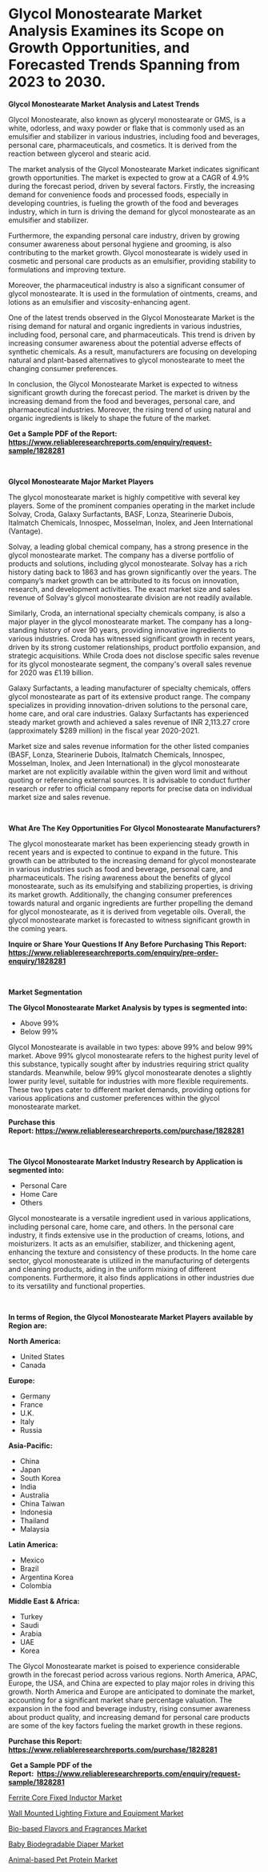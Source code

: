 <p><h1>Glycol Monostearate Market Analysis Examines its Scope on Growth Opportunities, and Forecasted Trends Spanning from 2023 to 2030.</h1></p><p><strong>Glycol Monostearate Market Analysis and Latest Trends</strong></p>
<p><p>Glycol Monostearate, also known as glyceryl monostearate or GMS, is a white, odorless, and waxy powder or flake that is commonly used as an emulsifier and stabilizer in various industries, including food and beverages, personal care, pharmaceuticals, and cosmetics. It is derived from the reaction between glycerol and stearic acid.</p><p>The market analysis of the Glycol Monostearate Market indicates significant growth opportunities. The market is expected to grow at a CAGR of 4.9% during the forecast period, driven by several factors. Firstly, the increasing demand for convenience foods and processed foods, especially in developing countries, is fueling the growth of the food and beverages industry, which in turn is driving the demand for glycol monostearate as an emulsifier and stabilizer.</p><p>Furthermore, the expanding personal care industry, driven by growing consumer awareness about personal hygiene and grooming, is also contributing to the market growth. Glycol monostearate is widely used in cosmetic and personal care products as an emulsifier, providing stability to formulations and improving texture.</p><p>Moreover, the pharmaceutical industry is also a significant consumer of glycol monostearate. It is used in the formulation of ointments, creams, and lotions as an emulsifier and viscosity-enhancing agent.</p><p>One of the latest trends observed in the Glycol Monostearate Market is the rising demand for natural and organic ingredients in various industries, including food, personal care, and pharmaceuticals. This trend is driven by increasing consumer awareness about the potential adverse effects of synthetic chemicals. As a result, manufacturers are focusing on developing natural and plant-based alternatives to glycol monostearate to meet the changing consumer preferences.</p><p>In conclusion, the Glycol Monostearate Market is expected to witness significant growth during the forecast period. The market is driven by the increasing demand from the food and beverages, personal care, and pharmaceutical industries. Moreover, the rising trend of using natural and organic ingredients is likely to shape the future of the market.</p></p>
<p><strong>Get a Sample PDF of the Report:&nbsp; <a href="https://www.reliableresearchreports.com/enquiry/request-sample/1828281">https://www.reliableresearchreports.com/enquiry/request-sample/1828281</a></strong></p>
<p>&nbsp;</p>
<p><strong>Glycol Monostearate Major Market Players</strong></p>
<p><p>The glycol monostearate market is highly competitive with several key players. Some of the prominent companies operating in the market include Solvay, Croda, Galaxy Surfactants, BASF, Lonza, Stearinerie Dubois, Italmatch Chemicals, Innospec, Mosselman, Inolex, and Jeen International (Vantage).</p><p>Solvay, a leading global chemical company, has a strong presence in the glycol monostearate market. The company has a diverse portfolio of products and solutions, including glycol monostearate. Solvay has a rich history dating back to 1863 and has grown significantly over the years. The company’s market growth can be attributed to its focus on innovation, research, and development activities. The exact market size and sales revenue of Solvay's glycol monostearate division are not readily available.</p><p>Similarly, Croda, an international specialty chemicals company, is also a major player in the glycol monostearate market. The company has a long-standing history of over 90 years, providing innovative ingredients to various industries. Croda has witnessed significant growth in recent years, driven by its strong customer relationships, product portfolio expansion, and strategic acquisitions. While Croda does not disclose specific sales revenue for its glycol monostearate segment, the company's overall sales revenue for 2020 was £1.19 billion.</p><p>Galaxy Surfactants, a leading manufacturer of specialty chemicals, offers glycol monostearate as part of its extensive product range. The company specializes in providing innovation-driven solutions to the personal care, home care, and oral care industries. Galaxy Surfactants has experienced steady market growth and achieved a sales revenue of INR 2,113.27 crore (approximately $289 million) in the fiscal year 2020-2021.</p><p>Market size and sales revenue information for the other listed companies (BASF, Lonza, Stearinerie Dubois, Italmatch Chemicals, Innospec, Mosselman, Inolex, and Jeen International) in the glycol monostearate market are not explicitly available within the given word limit and without quoting or referencing external sources. It is advisable to conduct further research or refer to official company reports for precise data on individual market size and sales revenue.</p></p>
<p>&nbsp;</p>
<p><strong>What Are The Key Opportunities For Glycol Monostearate Manufacturers?</strong></p>
<p><p>The glycol monostearate market has been experiencing steady growth in recent years and is expected to continue to expand in the future. This growth can be attributed to the increasing demand for glycol monostearate in various industries such as food and beverage, personal care, and pharmaceuticals. The rising awareness about the benefits of glycol monostearate, such as its emulsifying and stabilizing properties, is driving its market growth. Additionally, the changing consumer preferences towards natural and organic ingredients are further propelling the demand for glycol monostearate, as it is derived from vegetable oils. Overall, the glycol monostearate market is forecasted to witness significant growth in the coming years.</p></p>
<p><strong>Inquire or Share Your Questions If Any Before Purchasing This Report: <a href="https://www.reliableresearchreports.com/enquiry/pre-order-enquiry/1828281">https://www.reliableresearchreports.com/enquiry/pre-order-enquiry/1828281</a></strong></p>
<p>&nbsp;</p>
<p><strong>Market Segmentation</strong></p>
<p><strong>The Glycol Monostearate Market Analysis by types is segmented into:</strong></p>
<p><ul><li>Above 99%</li><li>Below 99%</li></ul></p>
<p><p>Glycol Monostearate is available in two types: above 99% and below 99% market. Above 99% glycol monostearate refers to the highest purity level of this substance, typically sought after by industries requiring strict quality standards. Meanwhile, below 99% glycol monostearate denotes a slightly lower purity level, suitable for industries with more flexible requirements. These two types cater to different market demands, providing options for various applications and customer preferences within the glycol monostearate market.</p></p>
<p><strong>Purchase this Report:&nbsp;<a href="https://www.reliableresearchreports.com/purchase/1828281">https://www.reliableresearchreports.com/purchase/1828281</a></strong></p>
<p>&nbsp;</p>
<p><strong>The Glycol Monostearate Market Industry Research by Application is segmented into:</strong></p>
<p><ul><li>Personal Care</li><li>Home Care</li><li>Others</li></ul></p>
<p><p>Glycol monostearate is a versatile ingredient used in various applications, including personal care, home care, and others. In the personal care industry, it finds extensive use in the production of creams, lotions, and moisturizers. It acts as an emulsifier, stabilizer, and thickening agent, enhancing the texture and consistency of these products. In the home care sector, glycol monostearate is utilized in the manufacturing of detergents and cleaning products, aiding in the uniform mixing of different components. Furthermore, it also finds applications in other industries due to its versatility and functional properties.</p></p>
<p>&nbsp;</p>
<p><strong>In terms of Region, the Glycol Monostearate Market Players available by Region are:</strong></p>
<p>
    <p> <strong> North America: </strong>
        <ul>
            <li>United States</li>
            <li>Canada</li>
        </ul>
        </p> 
    <p> <strong> Europe: </strong>
        <ul>
            <li>Germany</li>
            <li>France</li>
            <li>U.K.</li>
            <li>Italy</li>
            <li>Russia</li>
        </ul>
        </p> 
    <p> <strong> Asia-Pacific: </strong>
        <ul>
            <li>China</li>
            <li>Japan</li>
            <li>South Korea</li>
            <li>India</li>
            <li>Australia</li>
            <li>China Taiwan</li>
            <li>Indonesia</li>
            <li>Thailand</li>
            <li>Malaysia</li>
        </ul>
        </p> 
    <p> <strong> Latin America: </strong>
        <ul>
            <li>Mexico</li>
            <li>Brazil</li>
            <li>Argentina Korea</li>
            <li>Colombia</li>
        </ul>
        </p> 
    <p> <strong> Middle East & Africa: </strong>
        <ul>
            <li>Turkey</li>
            <li>Saudi</li>
            <li>Arabia</li>
            <li>UAE</li>
            <li>Korea</li>
        </ul>
    </p>
    </p>
<p><p>The Glycol Monostearate market is poised to experience considerable growth in the forecast period across various regions. North America, APAC, Europe, the USA, and China are expected to play major roles in driving this growth. North America and Europe are anticipated to dominate the market, accounting for a significant market share percentage valuation. The expansion in the food and beverage industry, rising consumer awareness about product quality, and increasing demand for personal care products are some of the key factors fueling the market growth in these regions.</p></p>
<p><strong>Purchase this Report: <a href="https://www.reliableresearchreports.com/purchase/1828281">https://www.reliableresearchreports.com/purchase/1828281</a></strong></p>
<p>&nbsp;<strong>Get a Sample PDF of the Report:&nbsp;&nbsp;<a href="https://www.reliableresearchreports.com/enquiry/request-sample/1828281">https://www.reliableresearchreports.com/enquiry/request-sample/1828281</a></strong></p>
<p><strong></strong></p>
<p><p><a href="https://medium.com/@robinrathi2023/ferrite-core-fixed-inductor-market-the-key-to-successful-business-strategy-forecast-till-2030-f21120ef89eb">Ferrite Core Fixed Inductor Market</a></p><p><a href="https://medium.com/@kejsioni/wall-mounted-lighting-fixture-and-equipment-market-share-evolution-and-market-growth-trends-ea393fe4bb58">Wall Mounted Lighting Fixture and Equipment Market</a></p><p><a href="https://medium.com/@late.bean.frame/bio-based-flavors-and-fragrances-market-outlook-industry-overview-and-forecast-2023-to-2030-96e58d9396e2">Bio-based Flavors and Fragrances Market</a></p><p><a href="https://medium.com/@kyliemorgan1913/baby-biodegradable-diaper-market-the-key-to-successful-business-strategy-forecast-till-2030-de6c1f262dc3">Baby Biodegradable Diaper Market</a></p><p><a href="https://medium.com/@truly.fight.must/animal-based-pet-protein-market-analysis-and-sze-forecasted-for-period-from-2023-to-2030-a8581ab743fd">Animal-based Pet Protein Market</a></p></p>
